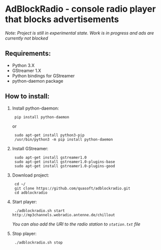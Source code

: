 # AdBlockRadio - console radio player that blocks advertisements

*Note: Project is still in experimental state. Work is in progress and ads are currently not blocked*

## Requirements:

* Python 3.X
* GStreamer 1.X
* Python bindings for GStreamer
* python-daemon package

## How to install:

1. Install python-daemon:

        pip install python-daemon

   or

        sudo apt-get install python3-pip
        /usr/bin/python3 -m pip install python-daemon

2. Install GStreamer:

        sudo apt-get install gstreamer1.0
        sudo apt-get install gstreamer1.0-plugins-base
        sudo apt-get install gstreamer1.0-plugins-good

3. Download project:

        cd ~/
        git clone https://github.com/quasoft/adblockradio.git
        cd adblockradio

4. Start player:

        ./adblockradio.sh start http://mp3channels.webradio.antenne.de/chillout

   *You can also add the URI to the radio station to `station.txt` file*

5. Stop player:

        ./adblockradio.sh stop

